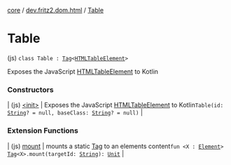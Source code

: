 [core](../../index.md) / [dev.fritz2.dom.html](../index.md) / [Table](./index.md)

# Table

(js) `class Table : `[`Tag`](../../dev.fritz2.dom/-tag/index.md)`<`[`HTMLTableElement`](https://kotlinlang.org/api/latest/jvm/stdlib/org.w3c.dom/-h-t-m-l-table-element/index.html)`>`

Exposes the JavaScript [HTMLTableElement](https://developer.mozilla.org/en/docs/Web/API/HTMLTableElement) to Kotlin

### Constructors

| (js) [&lt;init&gt;](-init-.md) | Exposes the JavaScript [HTMLTableElement](https://developer.mozilla.org/en/docs/Web/API/HTMLTableElement) to Kotlin`Table(id: `[`String`](https://kotlinlang.org/api/latest/jvm/stdlib/kotlin/-string/index.html)`? = null, baseClass: `[`String`](https://kotlinlang.org/api/latest/jvm/stdlib/kotlin/-string/index.html)`? = null)` |

### Extension Functions

| (js) [mount](../../dev.fritz2.dom/mount.md) | mounts a static [Tag](../../dev.fritz2.dom/-tag/index.md) to an elements content`fun <X : `[`Element`](https://kotlinlang.org/api/latest/jvm/stdlib/org.w3c.dom/-element/index.html)`> `[`Tag`](../../dev.fritz2.dom/-tag/index.md)`<X>.mount(targetId: `[`String`](https://kotlinlang.org/api/latest/jvm/stdlib/kotlin/-string/index.html)`): `[`Unit`](https://kotlinlang.org/api/latest/jvm/stdlib/kotlin/-unit/index.html) |

